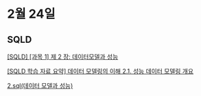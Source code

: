 # 2월 24일


## SQLD
[[SQLD] [과목 1] 제 2 장: 데이터모델과 성능](https://ysyblog.tistory.com/63)

[[SQLD 학습 자료 요약] 데이터 모델링의 이해 2.1. 성능 데이터 모델링 개요](https://3rdscholar.tistory.com/46)

[2.sql(데이터 모델과 성능)](https://medium.com/@seungyeon323/2-sql-%EB%8D%B0%EC%9D%B4%ED%84%B0-%EB%AA%A8%EB%8D%B8%EA%B3%BC-%EC%84%B1%EB%8A%A5-f29f3020bd86)
